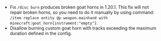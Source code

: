 - Fix `/disc burn` produces broken goat horns in 1.20.1. This fix will not repair broken horns, so you need to do it manually by using command: `/item replace entity @p weapon.mainhand with minecraft:goat_horn{instrument:"empty"}`.
- Disallow burning custom goat horn with tracks exceeding the maximum duration defined in the config.